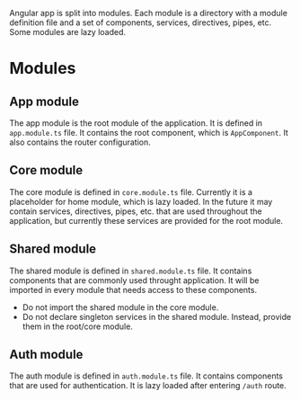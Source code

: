 Angular app is split into modules. Each module is a directory with a module definition file and a set of components, services, directives, pipes, etc. Some modules are lazy loaded.

# Modules

## App module

The app module is the root module of the application. It is defined in `app.module.ts` file. It contains the root component, which is `AppComponent`. It also contains the router configuration.

## Core module

The core module is defined in `core.module.ts` file. Currently it is a placeholder for home module, which is lazy loaded. In the future it may contain services, directives, pipes, etc. that are used throughout the application, but currently these services are provided for the root module.

## Shared module

The shared module is defined in `shared.module.ts` file. It contains components that are commonly used throught application. It will be imported in every module that needs access to these components.

- Do not import the shared module in the core module.
- Do not declare singleton services in the shared module. Instead, provide them in the root/core module.

## Auth module

The auth module is defined in `auth.module.ts` file. It contains components that are used for authentication. It is lazy loaded after entering `/auth` route.
